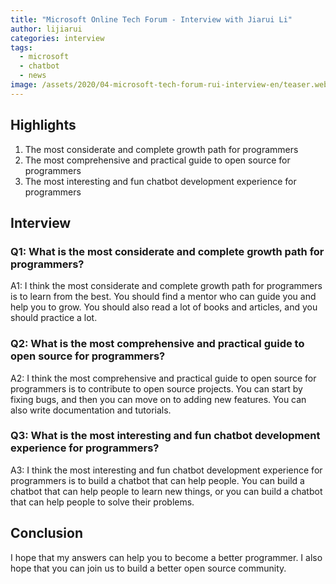 ```yaml
---
title: "Microsoft Online Tech Forum - Interview with Jiarui Li"
author: lijiarui
categories: interview
tags:
  - microsoft
  - chatbot
  - news
image: /assets/2020/04-microsoft-tech-forum-rui-interview-en/teaser.webp
---
```


## Highlights

1. The most considerate and complete growth path for programmers
2. The most comprehensive and practical guide to open source for programmers
3. The most interesting and fun chatbot development experience for programmers

## Interview

### Q1: What is the most considerate and complete growth path for programmers?

A1: I think the most considerate and complete growth path for programmers is to learn from the best. You should find a mentor who can guide you and help you to grow. You should also read a lot of books and articles, and you should practice a lot.

### Q2: What is the most comprehensive and practical guide to open source for programmers?

A2: I think the most comprehensive and practical guide to open source for programmers is to contribute to open source projects. You can start by fixing bugs, and then you can move on to adding new features. You can also write documentation and tutorials.

### Q3: What is the most interesting and fun chatbot development experience for programmers?

A3: I think the most interesting and fun chatbot development experience for programmers is to build a chatbot that can help people. You can build a chatbot that can help people to learn new things, or you can build a chatbot that can help people to solve their problems.

## Conclusion

I hope that my answers can help you to become a better programmer. I also hope that you can join us to build a better open source community.
